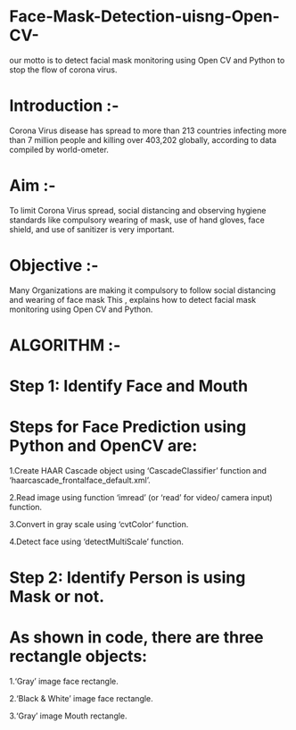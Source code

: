 # Face-Mask-Detection-uisng-Open-CV-
our motto is to detect facial mask monitoring using Open CV and Python to stop the flow of corona virus.

# Introduction :- 
Corona Virus disease has spread to more than 213 countries infecting more than 7 million people and killing over 403,202 globally, according to data compiled by world-ometer.

# Aim :- 
To limit Corona Virus spread, social distancing and observing hygiene standards like compulsory wearing of mask, use of hand gloves, face shield, and use of sanitizer is very important.

# Objective :- 
Many Organizations are making it compulsory to follow social distancing and wearing of face mask This , explains how to detect facial mask monitoring using Open CV and Python.

# ALGORITHM :- 

# Step 1: Identify Face and Mouth

# Steps for Face Prediction using Python and OpenCV are:

1.Create HAAR Cascade object using ‘CascadeClassifier’ function and ‘haarcascade_frontalface_default.xml’.

2.Read image using function ‘imread’ (or ‘read’ for video/ camera input) function.

3.Convert in gray scale using ‘cvtColor’ function.

4.Detect face using ‘detectMultiScale’ function.

# Step 2: Identify Person is using Mask or not.

# As shown in code, there are three rectangle objects:

1.‘Gray’ image face rectangle.

2.‘Black & White’ image face rectangle.

3.‘Gray’ image Mouth rectangle.






